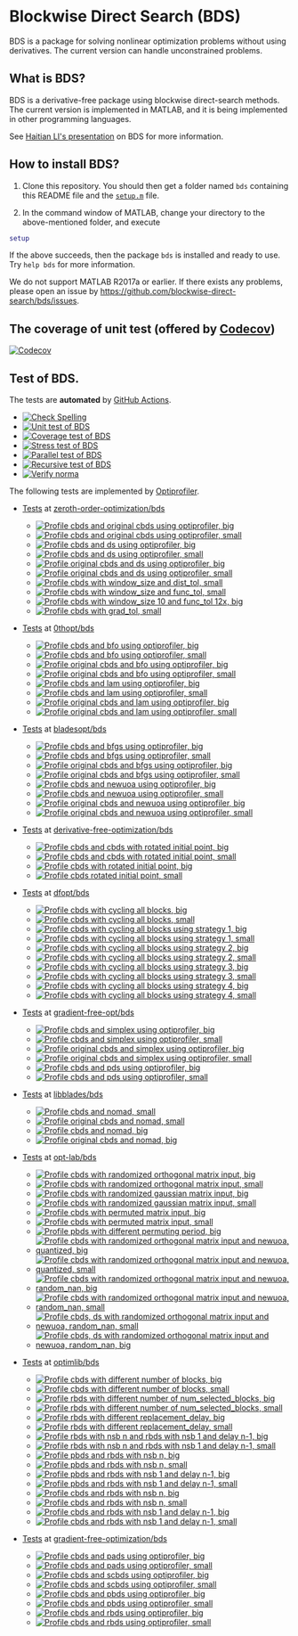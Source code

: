 # Blockwise Direct Search (BDS)

BDS is a package for solving nonlinear optimization problems without using derivatives. The current version can handle unconstrained problems. 

## What is BDS?

BDS is a derivative-free package using blockwise direct-search methods. The current version is implemented in MATLAB, and it is being implemented in other programming languages.

See [Haitian LI's presentation](https://lht97.github.io/documents/DFOS2024.pdf) on BDS for more information.

## How to install BDS?

1. Clone this repository. You should then get a folder named `bds` containing this README file and the
[`setup.m`](https://github.com/blockwise-direct-search/bds/blob/main/setup.m) file.

2. In the command window of MATLAB, change your directory to the above-mentioned folder, and execute

```matlab
setup
```

If the above succeeds, then the package `bds` is installed and ready to use. Try `help bds` for more information.

We do not support MATLAB R2017a or earlier. If there exists any problems, please open an issue by
https://github.com/blockwise-direct-search/bds/issues.

## The coverage of unit test (offered by [Codecov](https://about.codecov.io/))

[![Codecov](https://img.shields.io/codecov/c/github/blockwise-direct-search/bds?style=for-the-badge&logo=codecov)](https://app.codecov.io/github/blockwise-direct-search/bds)

## Test of BDS.
The tests are **automated** by [GitHub Actions](https://docs.github.com/en/actions).
- [![Check Spelling](https://github.com/blockwise-direct-search/bds/actions/workflows/spelling.yml/badge.svg)](https://github.com/blockwise-direct-search/bds/actions/workflows/spelling.yml)
- [![Unit test of BDS](https://github.com/blockwise-direct-search/bds/actions/workflows/unit_test.yml/badge.svg)](https://github.com/blockwise-direct-search/bds/actions/workflows/unit_test.yml)
- [![Coverage test of BDS](https://github.com/blockwise-direct-search/bds/actions/workflows/unit_test_coverage.yml/badge.svg)](https://github.com/blockwise-direct-search/bds/actions/workflows/unit_test_coverage.yml)
- [![Stress test of BDS](https://github.com/blockwise-direct-search/bds/actions/workflows/stress_test.yml/badge.svg)](https://github.com/blockwise-direct-search/bds/actions/workflows/stress_test.yml)
- [![Parallel test of BDS](https://github.com/blockwise-direct-search/bds/actions/workflows/parallel_test.yml/badge.svg)](https://github.com/blockwise-direct-search/bds/actions/workflows/parallel_test.yml)
- [![Recursive test of BDS](https://github.com/blockwise-direct-search/bds/actions/workflows/recursive_test.yml/badge.svg)](https://github.com/blockwise-direct-search/bds/actions/workflows/recursive_test.yml)
- [![Verify norma](https://github.com/zeroth-order-optimization/bds/actions/workflows/verify_norma.yml/badge.svg)](https://github.com/zeroth-order-optimization/bds/actions/workflows/verify_norma.yml)

The following tests are implemented by [Optiprofiler](https://github.com/optiprofiler/optiprofiler).
- [Tests](https://github.com/zeroth-order-optimization/bds/actions) at [zeroth-order-optimization/bds](https://github.com/zeroth-order-optimization/bds)

    - [![Profile cbds and original cbds using optiprofiler, big](https://github.com/zeroth-order-optimization/bds/actions/workflows/profile_cbds_orig_cbds_big.yml/badge.svg)](https://github.com/zeroth-order-optimization/bds/actions/workflows/profile_cbds_orig_cbds_big.yml)
    - [![Profile cbds and original cbds using optiprofiler, small](https://github.com/zeroth-order-optimization/bds/actions/workflows/profile_cbds_orig_cbds_small.yml/badge.svg)](https://github.com/zeroth-order-optimization/bds/actions/workflows/profile_cbds_orig_cbds_small.yml)
    - [![Profile cbds and ds using optiprofiler, big](https://github.com/zeroth-order-optimization/bds/actions/workflows/profile_cbds_ds_big.yml/badge.svg)](https://github.com/zeroth-order-optimization/bds/actions/workflows/profile_cbds_ds_big.yml)
    - [![Profile cbds and ds using optiprofiler, small](https://github.com/zeroth-order-optimization/bds/actions/workflows/profile_cbds_ds_small.yml/badge.svg)](https://github.com/zeroth-order-optimization/bds/actions/workflows/profile_cbds_ds_small.yml)
    - [![Profile original cbds and ds using optiprofiler, big](https://github.com/zeroth-order-optimization/bds/actions/workflows/profile_orig_cbds_ds_big.yml/badge.svg)](https://github.com/zeroth-order-optimization/bds/actions/workflows/profile_orig_cbds_ds_big.yml)
    - [![Profile original cbds and ds using optiprofiler, small](https://github.com/zeroth-order-optimization/bds/actions/workflows/profile_orig_cbds_ds_small.yml/badge.svg)](https://github.com/zeroth-order-optimization/bds/actions/workflows/profile_orig_cbds_ds_small.yml)
    - [![Profile cbds with window_size and dist_tol, small](https://github.com/zeroth-order-optimization/bds/actions/workflows/profile_cbds_window_size_dist_tol_small.yml/badge.svg)](https://github.com/zeroth-order-optimization/bds/actions/workflows/profile_cbds_window_size_dist_tol_small.yml)
    - [![Profile cbds with window_size and func_tol, small](https://github.com/zeroth-order-optimization/bds/actions/workflows/profile_cbds_window_size_func_tol_small.yml/badge.svg)](https://github.com/zeroth-order-optimization/bds/actions/workflows/profile_cbds_window_size_func_tol_small.yml)
    - [![Profile cbds with window_size 10 and func_tol 12x, big](https://github.com/zeroth-order-optimization/bds/actions/workflows/profile_cbds_window_size_10_func_tol_12_big.yml/badge.svg)](https://github.com/zeroth-order-optimization/bds/actions/workflows/profile_cbds_window_size_10_func_tol_12_big.yml)
    - [![Profile cbds with grad_tol, small](https://github.com/zeroth-order-optimization/bds/actions/workflows/profile_cbds_grad_tol_small.yml/badge.svg)](https://github.com/zeroth-order-optimization/bds/actions/workflows/profile_cbds_grad_tol_small.yml)
  
    
- [Tests](https://github.com/0thopt/bds/actions) at [0thopt/bds](https://github.com/0thopt/bds)

    - [![Profile cbds and bfo using optiprofiler, big](https://github.com/0thopt/bds/actions/workflows/profile_cbds_bfo_big.yml/badge.svg)](https://github.com/0thopt/bds/actions/workflows/profile_cbds_bfo_big.yml)
    - [![Profile cbds and bfo using optiprofiler, small](https://github.com/0thopt/bds/actions/workflows/profile_cbds_bfo_small.yml/badge.svg)](https://github.com/0thopt/bds/actions/workflows/profile_cbds_bfo_small.yml)
    - [![Profile original cbds and bfo using optiprofiler, big](https://github.com/0thopt/bds/actions/workflows/profile_orig_cbds_bfo_big.yml/badge.svg)](https://github.com/0thopt/bds/actions/workflows/profile_orig_cbds_bfo_big.yml)   
    - [![Profile original cbds and bfo using optiprofiler, small](https://github.com/0thopt/bds/actions/workflows/profile_orig_cbds_bfo_small.yml/badge.svg)](https://github.com/0thopt/bds/actions/workflows/profile_orig_cbds_bfo_small.yml) 
    - [![Profile cbds and lam using optiprofiler, big](https://github.com/0thopt/bds/actions/workflows/profile_cbds_lam_big.yml/badge.svg)](https://github.com/0thopt/bds/actions/workflows/profile_cbds_lam_big.yml)
    - [![Profile cbds and lam using optiprofiler, small](https://github.com/0thopt/bds/actions/workflows/profile_cbds_lam_small.yml/badge.svg)](https://github.com/0thopt/bds/actions/workflows/profile_cbds_lam_small.yml)
    - [![Profile original cbds and lam using optiprofiler, big](https://github.com/0thopt/bds/actions/workflows/profile_orig_cbds_lam_big.yml/badge.svg)](https://github.com/0thopt/bds/actions/workflows/profile_orig_cbds_lam_big.yml)
    - [![Profile original cbds and lam using optiprofiler, small](https://github.com/0thopt/bds/actions/workflows/profile_orig_cbds_lam_small.yml/badge.svg)](https://github.com/0thopt/bds/actions/workflows/profile_orig_cbds_lam_small.yml)

- [Tests](https://github.com/bladesopt/bds/actions) at [bladesopt/bds](https://github.com/bladesopt/bds)

    - [![Profile cbds and bfgs using optiprofiler, big](https://github.com/bladesopt/bds/actions/workflows/profile_cbds_bfgs_big.yml/badge.svg)](https://github.com/bladesopt/bds/actions/workflows/profile_cbds_bfgs_big.yml)
    - [![Profile cbds and bfgs using optiprofiler, small](https://github.com/bladesopt/bds/actions/workflows/profile_cbds_bfgs_small.yml/badge.svg)](https://github.com/bladesopt/bds/actions/workflows/profile_cbds_bfgs_small.yml)
    - [![Profile original cbds and bfgs using optiprofiler, big](https://github.com/bladesopt/bds/actions/workflows/profile_orig_cbds_bfgs_big.yml/badge.svg)](https://github.com/bladesopt/bds/actions/workflows/profile_orig_cbds_bfgs_big.yml)
    - [![Profile original cbds and bfgs using optiprofiler, small](https://github.com/bladesopt/bds/actions/workflows/profile_orig_cbds_bfgs_small.yml/badge.svg)](https://github.com/bladesopt/bds/actions/workflows/profile_orig_cbds_bfgs_small.yml)
    - [![Profile cbds and newuoa using optiprofiler, big](https://github.com/bladesopt/bds/actions/workflows/profile_cbds_newuoa_big.yml/badge.svg)](https://github.com/bladesopt/bds/actions/workflows/profile_cbds_newuoa_big.yml)
    - [![Profile cbds and newuoa using optiprofiler, small](https://github.com/bladesopt/bds/actions/workflows/profile_cbds_newuoa_small.yml/badge.svg)](https://github.com/bladesopt/bds/actions/workflows/profile_cbds_newuoa_small.yml)
    - [![Profile original cbds and newuoa using optiprofiler, big](https://github.com/bladesopt/bds/actions/workflows/profile_orig_cbds_newuoa_big.yml/badge.svg)](https://github.com/bladesopt/bds/actions/workflows/profile_orig_cbds_newuoa_big.yml)
    - [![Profile original cbds and newuoa using optiprofiler, small](https://github.com/bladesopt/bds/actions/workflows/profile_orig_cbds_newuoa_small.yml/badge.svg)](https://github.com/bladesopt/bds/actions/workflows/profile_orig_cbds_newuoa_small.yml)

- [Tests](https://github.com/derivative-free-optimization/bds/actions) at [derivative-free-optimization/bds](https://github.com/derivative-free-optimization/bds)
    - [![Profile cbds and cbds with rotated initial point, big](https://github.com/derivative-free-optimization/bds/actions/workflows/profile_cbds_cbds_rotated_initial_point_big.yml/badge.svg)](https://github.com/derivative-free-optimization/bds/actions/workflows/profile_cbds_cbds_rotated_initial_point_big.yml)
    - [![Profile cbds and cbds with rotated initial point, small](https://github.com/derivative-free-optimization/bds/actions/workflows/profile_cbds_cbds_rotated_initial_point_small.yml/badge.svg)](https://github.com/derivative-free-optimization/bds/actions/workflows/profile_cbds_cbds_rotated_initial_point_small.yml)
    - [![Profile cbds with rotated initial point, big](https://github.com/derivative-free-optimization/bds/actions/workflows/profile_cbds_rotated_initial_point_big.yml/badge.svg)](https://github.com/derivative-free-optimization/bds/actions/workflows/profile_cbds_rotated_initial_point_big.yml)
    - [![Profile cbds rotated initial point, small](https://github.com/derivative-free-optimization/bds/actions/workflows/profile_cbds_rotated_initial_point_small.yml/badge.svg)](https://github.com/derivative-free-optimization/bds/actions/workflows/profile_cbds_rotated_initial_point_small.yml)

  
- [Tests](https://github.com/dfopt/bds/actions) at [dfopt/bds](https://github.com/dfopt/bds)

    - [![Profile cbds with cycling all blocks, big](https://github.com/dfopt/bds/actions/workflows/profile_cbds_cycle_blocks_all_big.yml/badge.svg)](https://github.com/dfopt/bds/actions/workflows/profile_cbds_cycle_blocks_all_big.yml)
    - [![Profile cbds with cycling all blocks, small](https://github.com/dfopt/bds/actions/workflows/profile_cbds_cycle_blocks_all_small.yml/badge.svg)](https://github.com/dfopt/bds/actions/workflows/profile_cbds_cycle_blocks_all_small.yml) 
    - [![Profile cbds with cycling all blocks using strategy 1, big](https://github.com/dfopt/bds/actions/workflows/profile_cbds_cycle_blocks_single_1_big.yml/badge.svg)](https://github.com/dfopt/bds/actions/workflows/profile_cbds_cycle_blocks_single_1_big.yml)
    - [![Profile cbds with cycling all blocks using strategy 1, small](https://github.com/dfopt/bds/actions/workflows/profile_cbds_cycle_blocks_single_1_small.yml/badge.svg)](https://github.com/dfopt/bds/actions/workflows/profile_cbds_cycle_blocks_single_1_small.yml)  
    - [![Profile cbds with cycling all blocks using strategy 2, big](https://github.com/dfopt/bds/actions/workflows/profile_cbds_cycle_blocks_single_2_big.yml/badge.svg)](https://github.com/dfopt/bds/actions/workflows/profile_cbds_cycle_blocks_single_2_big.yml)
    - [![Profile cbds with cycling all blocks using strategy 2, small](https://github.com/dfopt/bds/actions/workflows/profile_cbds_cycle_blocks_single_2_small.yml/badge.svg)](https://github.com/dfopt/bds/actions/workflows/profile_cbds_cycle_blocks_single_2_small.yml)   
    - [![Profile cbds with cycling all blocks using strategy 3, big](https://github.com/dfopt/bds/actions/workflows/profile_cbds_cycle_blocks_single_3_big.yml/badge.svg)](https://github.com/dfopt/bds/actions/workflows/profile_cbds_cycle_blocks_single_3_big.yml)
    - [![Profile cbds with cycling all blocks using strategy 3, small](https://github.com/dfopt/bds/actions/workflows/profile_cbds_cycle_blocks_single_3_small.yml/badge.svg)](https://github.com/dfopt/bds/actions/workflows/profile_cbds_cycle_blocks_single_3_small.yml)    
    - [![Profile cbds with cycling all blocks using strategy 4, big](https://github.com/dfopt/bds/actions/workflows/profile_cbds_cycle_blocks_single_4_big.yml/badge.svg)](https://github.com/dfopt/bds/actions/workflows/profile_cbds_cycle_blocks_single_4_big.yml)
    - [![Profile cbds with cycling all blocks using strategy 4, small](https://github.com/dfopt/bds/actions/workflows/profile_cbds_cycle_blocks_single_4_small.yml/badge.svg)](https://github.com/dfopt/bds/actions/workflows/profile_cbds_cycle_blocks_single_4_small.yml)   

- [Tests](https://github.com/gradient-free-opt/bds/actions) at [gradient-free-opt/bds](https://github.com/gradient-free-opt/bds)

    - [![Profile cbds and simplex using optiprofiler, big](https://github.com/gradient-free-opt/bds/actions/workflows/profile_cbds_simplex_big.yml/badge.svg)](https://github.com/gradient-free-opt/bds/actions/workflows/profile_cbds_simplex_big.yml)
    - [![Profile cbds and simplex using optiprofiler, small](https://github.com/gradient-free-opt/bds/actions/workflows/profile_cbds_simplex_small.yml/badge.svg)](https://github.com/gradient-free-opt/bds/actions/workflows/profile_cbds_simplex_small.yml)
    - [![Profile original cbds and simplex using optiprofiler, big](https://github.com/gradient-free-opt/bds/actions/workflows/profile_orig_cbds_simplex_big.yml/badge.svg)](https://github.com/gradient-free-opt/bds/actions/workflows/profile_orig_cbds_simplex_big.yml)
    - [![Profile original cbds and simplex using optiprofiler, small](https://github.com/gradient-free-opt/bds/actions/workflows/profile_orig_cbds_simplex_small.yml/badge.svg)](https://github.com/gradient-free-opt/bds/actions/workflows/profile_orig_cbds_simplex_small.yml)
    - [![Profile cbds and pds using optiprofiler, big](https://github.com/gradient-free-opt/bds/actions/workflows/profile_cbds_pds_big.yml/badge.svg)](https://github.com/gradient-free-opt/bds/actions/workflows/profile_cbds_pds_big.yml)
    - [![Profile cbds and pds using optiprofiler, small](https://github.com/gradient-free-opt/bds/actions/workflows/profile_cbds_pds_small.yml/badge.svg)](https://github.com/gradient-free-opt/bds/actions/workflows/profile_cbds_pds_small.yml)

- [Tests](https://github.com/libblades/bds/actions) at [libblades/bds](https://github.com/libblades/bds)

    - [![Profile cbds and nomad, small](https://github.com/libblades/bds/actions/workflows/profile_cbds_nomad_small.yml/badge.svg)](https://github.com/libblades/bds/actions/workflows/profile_cbds_nomad_small.yml)
    - [![Profile original cbds and nomad, small](https://github.com/libblades/bds/actions/workflows/profile_orig_cbds_nomad_small.yml/badge.svg)](https://github.com/libblades/bds/actions/workflows/profile_orig_cbds_nomad_small.yml)
    - [![Profile cbds and nomad, big](https://github.com/libblades/bds/actions/workflows/profile_cbds_nomad_big.yml/badge.svg)](https://github.com/libblades/bds/actions/workflows/profile_cbds_nomad_big.yml)
    - [![Profile original cbds and nomad, big](https://github.com/libblades/bds/actions/workflows/profile_orig_cbds_nomad_big.yml/badge.svg)](https://github.com/libblades/bds/actions/workflows/profile_orig_cbds_nomad_big.yml)      

- [Tests](https://github.com/opt-lab/bds/actions) at [opt-lab/bds](https://github.com/opt-lab/bds)

    - [![Profile cbds with randomized orthogonal matrix input, big](https://github.com/opt-lab/bds/actions/workflows/profile_cbds_randomized_orthogonal_big.yml/badge.svg)](https://github.com/opt-lab/bds/actions/workflows/profile_cbds_randomized_orthogonal_big.yml)
    - [![Profile cbds with randomized orthogonal matrix input, small](https://github.com/opt-lab/bds/actions/workflows/profile_cbds_randomized_orthogonal_small.yml/badge.svg)](https://github.com/opt-lab/bds/actions/workflows/profile_cbds_randomized_orthogonal_small.yml)
    - [![Profile cbds with randomized gaussian matrix input, big](https://github.com/opt-lab/bds/actions/workflows/profile_cbds_randomized_gaussian_big.yml/badge.svg)](https://github.com/opt-lab/bds/actions/workflows/profile_cbds_randomized_gaussian_big.yml)
    - [![Profile cbds with randomized gaussian matrix input, small](https://github.com/opt-lab/bds/actions/workflows/profile_cbds_randomized_gaussian_small.yml/badge.svg)](https://github.com/opt-lab/bds/actions/workflows/profile_cbds_randomized_gaussian_small.yml)
    - [![Profile cbds with permuted matrix input, big](https://github.com/opt-lab/bds/actions/workflows/profile_cbds_permuted_big.yml/badge.svg)](https://github.com/opt-lab/bds/actions/workflows/profile_cbds_permuted_big.yml)
    - [![Profile cbds with permuted matrix input, small](https://github.com/opt-lab/bds/actions/workflows/profile_cbds_permuted_small.yml/badge.svg)](https://github.com/opt-lab/bds/actions/workflows/profile_cbds_permuted_small.yml)
    - [![Profile pbds with different permuting period, big](https://github.com/derivative-free-optimization/bds/actions/workflows/profile_pbds_permuting_period_big.yml/badge.svg)](https://github.com/derivative-free-optimization/bds/actions/workflows/profile_pbds_permuting_period_big.yml)
    - [![Profile cbds with randomized orthogonal matrix input and newuoa, quantized, big](https://github.com/derivative-free-optimization/bds/actions/workflows/profile_cbds_randomized_orthogonal_newuoa_quantized_big.yml/badge.svg)](https://github.com/derivative-free-optimization/bds/actions/workflows/profile_cbds_randomized_orthogonal_newuoa_quantized_big.yml)
    - [![Profile cbds with randomized orthogonal matrix input and newuoa, quantized, small](https://github.com/derivative-free-optimization/bds/actions/workflows/profile_cbds_randomized_orthogonal_newuoa_quantized_small.yml/badge.svg)](https://github.com/derivative-free-optimization/bds/actions/workflows/profile_cbds_randomized_orthogonal_newuoa_quantized_small.yml)
    - [![Profile cbds with randomized orthogonal matrix input and newuoa, random_nan, big](https://github.com/derivative-free-optimization/bds/actions/workflows/profile_cbds_randomized_orthogonal_newuoa_random_nan_big.yml/badge.svg)](https://github.com/derivative-free-optimization/bds/actions/workflows/profile_cbds_randomized_orthogonal_newuoa_random_nan_big.yml)
    - [![Profile cbds with randomized orthogonal matrix input and newuoa, random_nan, small](https://github.com/derivative-free-optimization/bds/actions/workflows/profile_cbds_randomized_orthogonal_newuoa_random_nan_small.yml/badge.svg)](https://github.com/derivative-free-optimization/bds/actions/workflows/profile_cbds_randomized_orthogonal_newuoa_random_nan_small.yml)
    - [![Profile cbds, ds with randomized orthogonal matrix input and newuoa, random_nan, small](https://github.com/derivative-free-optimization/bds/actions/workflows/profile_cbds_ds_randomized_orthogonal_newuoa_random_nan_small.yml/badge.svg)](https://github.com/derivative-free-optimization/bds/actions/workflows/profile_cbds_ds_randomized_orthogonal_newuoa_random_nan_small.yml)
    - [![Profile cbds, ds with randomized orthogonal matrix input and newuoa, random_nan, big](https://github.com/derivative-free-optimization/bds/actions/workflows/profile_cbds_ds_randomized_orthogonal_newuoa_random_nan_big.yml/badge.svg)](https://github.com/derivative-free-optimization/bds/actions/workflows/profile_cbds_ds_randomized_orthogonal_newuoa_random_nan_big.yml)

- [Tests](https://github.com/optimlib/bds/actions) at [optimlib/bds](https://github.com/optimlib/bds)
 
    - [![Profile cbds with different number of blocks, big](https://github.com/optimlib/bds/actions/workflows/profile_cbds_block_number_big.yml/badge.svg)](https://github.com/optimlib/bds/actions/workflows/profile_cbds_block_number_big.yml)
    - [![Profile cbds with different number of blocks, small](https://github.com/optimlib/bds/actions/workflows/profile_cbds_block_number_small.yml/badge.svg)](https://github.com/optimlib/bds/actions/workflows/profile_cbds_block_number_small.yml)
    - [![Profile rbds with different number of num_selected_blocks, big](https://github.com/optimlib/bds/actions/workflows/profile_rbds_num_selected_blocks_big.yml/badge.svg)](https://github.com/optimlib/bds/actions/workflows/profile_rbds_num_selected_blocks_big.yml)
    - [![Profile rbds with different number of num_selected_blocks, small](https://github.com/optimlib/bds/actions/workflows/profile_rbds_num_selected_blocks_small.yml/badge.svg)](https://github.com/optimlib/bds/actions/workflows/profile_rbds_num_selected_blocks_small.yml)
    - [![Profile rbds with different replacement_delay, big](https://github.com/optimlib/bds/actions/workflows/profile_rbds_replacement_delay_big.yml/badge.svg)](https://github.com/optimlib/bds/actions/workflows/profile_rbds_replacement_delay_big.yml)
    - [![Profile rbds with different replacement_delay, small](https://github.com/optimlib/bds/actions/workflows/profile_rbds_replacement_delay_small.yml/badge.svg)](https://github.com/optimlib/bds/actions/workflows/profile_rbds_replacement_delay_small.yml)
    - [![Profile rbds with nsb n and rbds with nsb 1 and delay n-1, big](https://github.com/optimlib/bds/actions/workflows/profile_rbds_nsb_n_rbds_nsb_1_delay_n-1_big.yml/badge.svg)](https://github.com/optimlib/bds/actions/workflows/profile_rbds_nsb_n_rbds_nsb_1_delay_n-1_big.yml) 
    - [![Profile rbds with nsb n and rbds with nsb 1 and delay n-1, small](https://github.com/optimlib/bds/actions/workflows/profile_rbds_nsb_n_rbds_nsb_1_delay_n-1_small.yml/badge.svg)](https://github.com/optimlib/bds/actions/workflows/profile_rbds_nsb_n_rbds_nsb_1_delay_n-1_small.yml) 
    - [![Profile pbds and rbds with nsb n, big](https://github.com/optimlib/bds/actions/workflows/profile_pbds_rbds_nsb_n_big.yml/badge.svg)](https://github.com/optimlib/bds/actions/workflows/profile_pbds_rbds_nsb_n_big.yml) 
    - [![Profile pbds and rbds with nsb n, small](https://github.com/optimlib/bds/actions/workflows/profile_pbds_rbds_nsb_n_small.yml/badge.svg)](https://github.com/optimlib/bds/actions/workflows/profile_pbds_rbds_nsb_n_small.yml) 
    - [![Profile pbds and rbds with nsb 1 and delay n-1, big](https://github.com/optimlib/bds/actions/workflows/profile_pbds_rbds_nsb_1_delay_n-1_big.yml/badge.svg)](https://github.com/optimlib/bds/actions/workflows/profile_pbds_rbds_nsb_1_delay_n-1_big.yml)
    - [![Profile pbds and rbds with nsb 1 and delay n-1, small](https://github.com/optimlib/bds/actions/workflows/profile_pbds_rbds_nsb_1_delay_n-1_small.yml/badge.svg)](https://github.com/optimlib/bds/actions/workflows/profile_pbds_rbds_nsb_1_delay_n-1_small.yml)
    - [![Profile cbds and rbds with nsb n, big](https://github.com/optimlib/bds/actions/workflows/profile_cbds_rbds_nsb_n_big.yml/badge.svg)](https://github.com/optimlib/bds/actions/workflows/profile_cbds_rbds_nsb_n_big.yml) 
    - [![Profile cbds and rbds with nsb n, small](https://github.com/optimlib/bds/actions/workflows/profile_cbds_rbds_nsb_n_small.yml/badge.svg)](https://github.com/optimlib/bds/actions/workflows/profile_cbds_rbds_nsb_n_small.yml) 
    - [![Profile cbds and rbds with nsb 1 and delay n-1, big](https://github.com/optimlib/bds/actions/workflows/profile_cbds_rbds_nsb_1_delay_n-1_big.yml/badge.svg)](https://github.com/optimlib/bds/actions/workflows/profile_cbds_rbds_nsb_1_delay_n-1_big.yml)
    - [![Profile cbds and rbds with nsb 1 and delay n-1, small](https://github.com/optimlib/bds/actions/workflows/profile_cbds_rbds_nsb_1_delay_n-1_small.yml/badge.svg)](https://github.com/optimlib/bds/actions/workflows/profile_cbds_rbds_nsb_1_delay_n-1_small.yml)  
   

- [Tests](https://github.com/gradient-free-optimization/bds/actions) at [gradient-free-optimization/bds](https://github.com/gradient-free-optimization/bds)

    - [![Profile cbds and pads using optiprofiler, big](https://github.com/gradient-free-optimization/bds/actions/workflows/profile_cbds_pads_big.yml/badge.svg)](https://github.com/gradient-free-optimization/bds/actions/workflows/profile_cbds_pads_big.yml)
    - [![Profile cbds and pads using optiprofiler, small](https://github.com/gradient-free-optimization/bds/actions/workflows/profile_cbds_pads_small.yml/badge.svg)](https://github.com/gradient-free-optimization/bds/actions/workflows/profile_cbds_pads_small.yml) 
    - [![Profile cbds and scbds using optiprofiler, big](https://github.com/gradient-free-optimization/bds/actions/workflows/profile_cbds_scbds_big.yml/badge.svg)](https://github.com/gradient-free-optimization/bds/actions/workflows/profile_cbds_scbds_big.yml)
    - [![Profile cbds and scbds using optiprofiler, small](https://github.com/gradient-free-optimization/bds/actions/workflows/profile_cbds_scbds_small.yml/badge.svg)](https://github.com/gradient-free-optimization/bds/actions/workflows/profile_cbds_scbds_small.yml) 
    - [![Profile cbds and pbds using optiprofiler, big](https://github.com/gradient-free-optimization/bds/actions/workflows/profile_cbds_pbds_big.yml/badge.svg)](https://github.com/gradient-free-optimization/bds/actions/workflows/profile_cbds_pbds_big.yml)
    - [![Profile cbds and pbds using optiprofiler, small](https://github.com/gradient-free-optimization/bds/actions/workflows/profile_cbds_pbds_small.yml/badge.svg)](https://github.com/gradient-free-optimization/bds/actions/workflows/profile_cbds_pbds_small.yml)  
    - [![Profile cbds and rbds using optiprofiler, big](https://github.com/gradient-free-optimization/bds/actions/workflows/profile_cbds_rbds_big.yml/badge.svg)](https://github.com/gradient-free-optimization/bds/actions/workflows/profile_cbds_rbds_big.yml)
    - [![Profile cbds and rbds using optiprofiler, small](https://github.com/gradient-free-optimization/bds/actions/workflows/profile_cbds_rbds_small.yml/badge.svg)](https://github.com/gradient-free-optimization/bds/actions/workflows/profile_cbds_rbds_small.yml)   